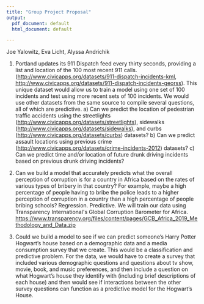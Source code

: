 ```yaml
---
title: "Group Project Proposal"
output:
  pdf_document: default
  html_document: default

---
```

Joe Yalowitz, Eva Licht, Alyssa Andrichik
  
1) Portland updates its 911 Dispatch feed every thirty seconds, providing a list and location of the 100 most recent 911 calls.  (http://www.civicapps.org/datasets/911-dispatch-incidents-kml, http://www.civicapps.org/datasets/911-dispatch-incidents-georss).  This unique dataset would allow us to train a model using one set of 100 incidents and test using more recent sets of 100 incidents. We would use other datasets from the same source to compile several questions, all of which are predictive.
  a) Can we predict the location of pedestrian traffic accidents using the streetlights     (http://www.civicapps.org/datasets/streetlights), sidewalks (http://www.civicapps.org/datasets/sidewalks), and curbs (http://www.civicapps.org/datasets/curbs) datasets?
  b) Can we predict assault locations using previous crime (http://www.civicapps.org/datasets/crime-incidents-2012) datasets?
  c) Can we predict time and/or location of future drunk driving incidents based on previous drunk driving incidents?

2) Can we build a model that accurately predicts what the overall perception of corruption is for a country in Africa based on the rates of various types of bribery in that country? For example, maybe a high percentage of people having to bribe the police leads to a higher perception of corruption in a country than a high percentage of people bribing schools? Regression. Predictive. We will train our data using Transparency International's Global Corruption Barometer for Africa. https://www.transparency.org/files/content/pages/GCB_Africa_2019_Methodology_and_Data.zip

3) Could we build a model to see if we can predict someone’s Harry Potter Hogwart’s house based on a demographic data and a media consumption survey that we create. This would be a classification and predictive problem. For the data, we would have to create a survey that included various demographic questions and questions about tv show, movie, book, and music preferences, and then include a question on what Hogwart’s house they identify with (including brief descriptions of each house) and then would see if interactions between the other survey questions can function as a predictive model for the Hogwart’s House.